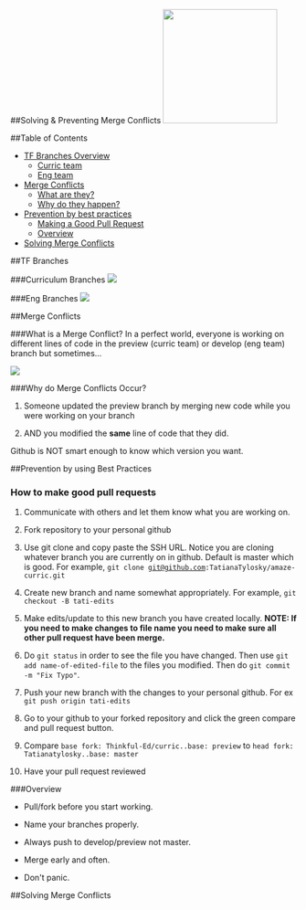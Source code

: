 ##Solving & Preventing Merge Conflicts
<img src="https://octodex.github.com/images/Professortocat_v2.png" width="200" />

##Table of Contents

* [TF Branches Overview](#TFBranches)
  * [Curric team](#curriculumbranches)
  * [Eng team](#engbranches)
* [Merge Conflicts](#mergeconflicts)
  * [What are they?](#whatarethey)
  * [Why do they happen?](#whymergeconflicts)
* [Prevention by best practices](#prevention)
  * [Making a Good Pull Request](#pullrequests)
  * [Overview](#overview)
* [Solving Merge Conflicts](#solving)

<a name="TFBranches"></a>
##TF Branches

<a name="curriculumbranches"></a>
###Curriculum Branches
![](http://i.imgur.com/bf4hpLn.png)

<a name="engbranches"></a>
###Eng Branches
![](http://i.imgur.com/mJu0BdQ.png)

<a name="mergeconflicts"></a>
##Merge Conflicts

<a name="whatarethey"></a>
###What is a Merge Conflict?
In a perfect world, everyone is working on different lines of code in
the preview (curric team) or develop (eng team) branch but sometimes...

![](http://i.imgur.com/vCkvoEo.png)

<a name="whymergeconflicts"></a>
###Why do Merge Conflicts Occur?

1. Someone updated the preview branch by merging new code while you were
   working on your branch

2. AND you modified the **same** line of code that they did.

Github is NOT smart enough to know which version you want.

<a name="prevention"></a>
##Prevention by using Best Practices

<a name="pullrequests"></a>
### How to make good pull requests

1. Communicate with others and let them know what you are working on.

2. Fork repository to your personal github

3. Use git clone and copy paste the SSH URL. Notice you are cloning whatever branch you are currently on in github. Default is master which is good. For example, <code>git clone git@github.com:TatianaTylosky/amaze-curric.git</code>

4. Create new branch and name somewhat appropriately. For example, <code>git checkout -B
   tati-edits</code>

5. Make edits/update to this new branch you have created locally. **NOTE: If you need to make changes to file name you need to make sure all other pull request have been merge.**

6. Do <code>git status</code> in order to see the file you have
   changed. Then use <code>git add
   name-of-edited-file</code> to the files you modified. Then do <code>git commit -m "Fix Typo"</code>.

7. Push your new branch with the changes to your personal github. For
   ex <code>git push origin tati-edits</code>

8. Go to your github to your forked repository and click the green
   compare and pull request button.

9. Compare <code>base fork: Thinkful-Ed/curric..base: preview</code> to <code>head fork: Tatianatylosky..base: master</code>

10. Have your pull request reviewed

<a name="overview"></a>
###Overview

* Pull/fork before you start working.

* Name your branches properly.

* Always push to develop/preview not master.

* Merge early and often.

* Don't panic.


<a name="solving"></a>
##Solving Merge Conflicts
